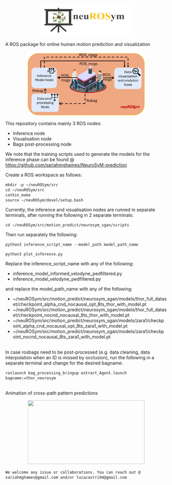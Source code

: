 <p align="center">
    <img src="https://github.com/sariahmghames/neuROSym/blob/main/img/logo.png" width="285" height="100" /> 
</p> 

A ROS package for online human motion prediction and visualization
<br/>


<p align="center">
    <img src="https://github.com/sariahmghames/neuROSym/blob/main/img/architecture.jpg" width="365" height="200" /> 
</p> 


This repository contains mainly 3 ROS nodes:

* Inference node
* Visualisation node
* Bags post-processing node

We note that the training scripts used to generate the models for the inference phase can be found @ https://github.com/sariahmghames/NeuroSyM-prediction

Create a ROS workspace as follows:
```
mkdir -p ~/neuROSym/src
cd ~/neuROSym/src
catkin_make
source ~/neuROSym/devel/setup.bash
```

Currently, the inference and visualisation nodes are runned in separate terminals, after running the following in 2 separate terminals:
```
cd ~/neuROSym/src/motion_predict/neurosym_sgan/scripts
```

Then run separately the following:

```
python3 inference_script_name --model_path model_path_name
```

```
python3 plot_inference.py 
```

Replace the inference_script_name with any of the following:

* inference_model_informed_velodyne_pedfiltered.py
* inference_model_velodyne_pedfiltered.py

and replace the model_path_name with any of the following:

* ~/neuROSym/src/motion_predict/neurosym_sgan/models/thor_full_dataset/checkpoint_alpha_cnd_nocausal_opt_8ts_thor_with_model.pt
* ~/neuROSym/src/motion_predict/neurosym_sgan/models/thor_full_dataset/checkpoint_nocnd_nocausal_8ts_thor_with_model.pt
* ~/neuROSym/src/motion_predict/neurosym_sgan/models/zara1/checkpoint_alpha_cnd_nocausal_opt_8ts_zara1_with_model.pt
* ~/neuROSym/src/motion_predict/neurosym_sgan/models/zara1/checkpoint_nocnd_nocausal_8ts_zara1_with_model.pt

<br/>
In case rosbags need to be post-processed (e.g. data cleaning, data interpolation when an ID is missed by occlusion), run the following in a separate terminal and change for the desired bagname:

```
roslaunch bag_processing_bringup extract_Agent.launch bagname:=thor_neurosym
```

<br/>
Animation of cross-path pattern predictions 

<p align="center">
    <img src="https://github.com/sariahmghames/neuROSym/blob/main/img/cross_pattern_pred.mp4" width="365" height="200" /> 
</p> 


```
We welcome any issue or collaborations. You can reach out @ sariahmghames@gmail.com and/or lucacastri94@gmail.com
```
